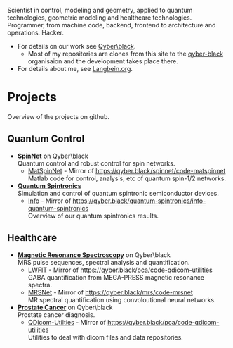 Scientist in control, modeling and geometry, applied to quantum technologies, geometric modeling and healthcare technologies. Programmer, from machine code, backend, frontend to architecture and operations. Hacker.
* For details on our work see [Qyber\\black](https://qyber.black).
  * Most of my repositories are clones from this site to the [qyber-black](https://github.com/qyber-black) organisaion and the development takes place there.
* For details about me, see [Langbein.org](https://lagbein.org).

# Projects

Overview of the projects on github.

## Quantum Control

* [**SpinNet**](https://qyber.black/spinnet) on Qyber\black\
  Quantum control and robust control for spin networks.
  * [MatSpinNet](https://github.com/qyber-black/Code-MatSpinNet) - Mirror of https://qyber.black/spinnet/code-matspinnet \
    Matlab code for control, analysis, etc of quantum spin-1/2 networks.
* [**Quantum Spintronics**](https://qyber.black/quantum-spintronics)\
  Simulation and control of quantum spintronic semiconductor devices.
  * [Info](https://github.com/qyber-black/Info-Quantum-Spintronics/wiki) - Mirror of https://qyber.black/quantum-spintronics/info-quantum-spintronics \
    Overview of our quantum spintronics results.

## Healthcare

* [**Magnetic Resonance Spectroscopy**](https://qyber.black/mrs) on Qyber\black\
  MRS pulse sequences, spectral analysis and quantification.
  * [LWFIT](https://github.com/qyber-black/Code-LWFIT) - Mirror of https://qyber.black/pca/code-qdicom-utilities \
    GABA quantification from MEGA-PRESS magnetic resonance spectra.
  * [MRSNet](https://github.com/MaxChandler/MRSNet) - Mirror of https://qyber.black/mrs/code-mrsnet \
    MR spectral quantification using convoloutional neural networks.
* [**Prostate Cancer**](https://qyber.black/pca) on Qyber\black\
  Prostate cancer diagnosis.
  * [QDicom-Utilties](https://github.com/qyber-black/Code-QDicom-Utilities) - Mirror of https://qyber.black/pca/code-qdicom-utilities \
    Utilities to deal with dicom files and data repositories.

